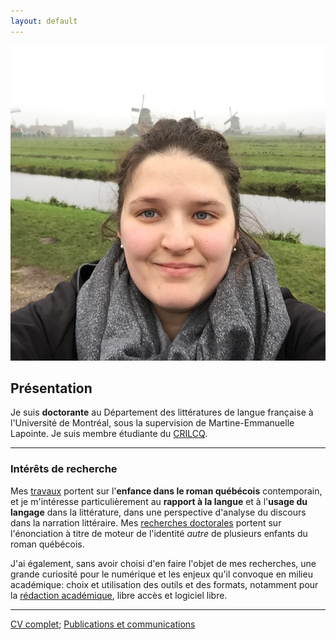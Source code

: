 ```yaml
---
layout: default
---
```


<img class="profile-picture" src="emilie.jpg" alt="Emilie Drouin">

## Présentation
Je suis **doctorante** au Département des littératures de langue française à l'Université de Montréal, sous la supervision de Martine-Emmanuelle Lapointe. Je suis membre étudiante du [CRILCQ](http://www.crilcq.org/accueil/).

---

### Intérêts de recherche
Mes [travaux](publi-comm.md) portent sur l'**enfance dans le roman québécois** contemporain, et je m'intéresse particulièrement au **rapport à la langue** et à l'**usage du langage** dans la littérature, dans une perspective d'analyse du discours dans la narration littéraire. Mes [recherches doctorales](these.md) portent sur l'énonciation à titre de moteur de l'identité *autre* de plusieurs enfants du roman québécois.


J'ai également, sans avoir choisi d'en faire l'objet de mes recherches, une grande curiosité pour le numérique et les enjeux qu'il convoque en milieu académique: choix et utilisation des outils et des formats, notamment pour la [rédaction académique](https://github.com/emidrouin/memoire), libre accès et logiciel libre.

---

[CV complet](cv.md); [Publications et communications](publi-comm.md)

